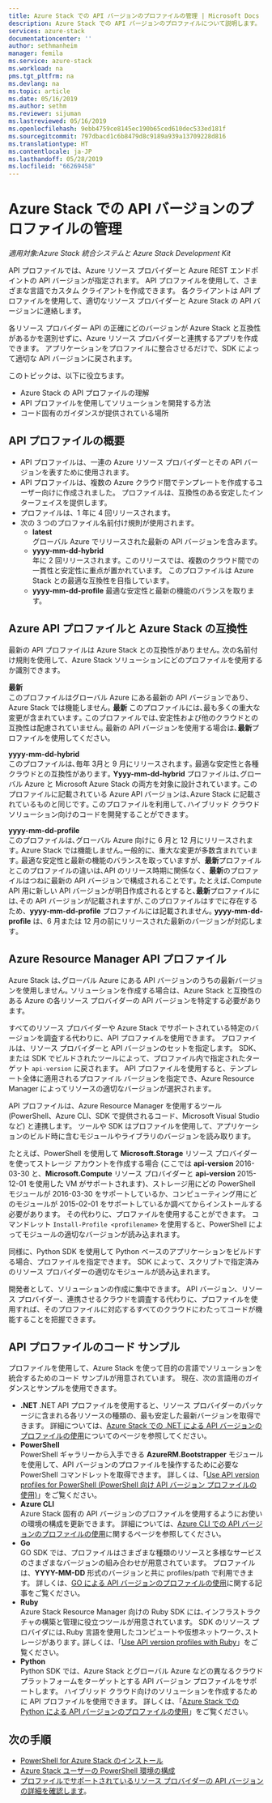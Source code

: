 ```yaml
---
title: Azure Stack での API バージョンのプロファイルの管理 | Microsoft Docs
description: Azure Stack での API バージョンのプロファイルについて説明します。
services: azure-stack
documentationcenter: ''
author: sethmanheim
manager: femila
ms.service: azure-stack
ms.workload: na
pms.tgt_pltfrm: na
ms.devlang: na
ms.topic: article
ms.date: 05/16/2019
ms.author: sethm
ms.reviewer: sijuman
ms.lastreviewed: 05/16/2019
ms.openlocfilehash: 9ebb4759ce8145ec190b65ced610dec533ed181f
ms.sourcegitcommit: 797dbacd1c6b8479d8c9189a939a13709228d816
ms.translationtype: HT
ms.contentlocale: ja-JP
ms.lasthandoff: 05/28/2019
ms.locfileid: "66269458"
---
```

# <a name="manage-api-version-profiles-in-azure-stack"></a>Azure Stack での API バージョンのプロファイルの管理

*適用対象:Azure Stack 統合システムと Azure Stack Development Kit*

API プロファイルでは、Azure リソース プロバイダーと Azure REST エンドポイントの API バージョンが指定されます。 API プロファイルを使用して、さまざまな言語でカスタム クライアントを作成できます。 各クライアントは API プロファイルを使用して、適切なリソース プロバイダーと Azure Stack の API バージョンに連絡します。

各リソース プロバイダー API の正確にどのバージョンが Azure Stack と互換性があるかを選別せずに、Azure リソース プロバイダーと連携するアプリを作成できます。 アプリケーションをプロファイルに整合させるだけで、SDK によって適切な API バージョンに戻されます。

このトピックは、以下に役立ちます。

 - Azure Stack の API プロファイルの理解
 - API プロファイルを使用してソリューションを開発する方法
 - コード固有のガイダンスが提供されている場所

## <a name="summary-of-api-profiles"></a>API プロファイルの概要

- API プロファイルは、一連の Azure リソース プロバイダーとその API バージョンを表すために使用されます。
- API プロファイルは、複数の Azure クラウド間でテンプレートを作成するユーザー向けに作成されました。 プロファイルは、互換性のある安定したインターフェイスを提供します。
- プロファイルは、1 年に 4 回リリースされます。
- 次の 3 つのプロファイル名前付け規則が使用されます。
    - **latest**  
        グローバル Azure でリリースされた最新の API バージョンを含みます。
    - **yyyy-mm-dd-hybrid**  
    年に 2 回リリースされます。このリリースでは、複数のクラウド間での一貫性と安定性に重点が置かれています。 このプロファイルは Azure Stack との最適な互換性を目指しています｡
    - **yyyy-mm-dd-profile** 最適な安定性と最新の機能のバランスを取ります。

## <a name="azure-api-profiles-and-azure-stack-compatibility"></a>Azure API プロファイルと Azure Stack の互換性

最新の API プロファイルは Azure Stack との互換性がありません｡ 次の名前付け規則を使用して、Azure Stack ソリューションにどのプロファイルを使用するか識別できます。

**最新**  
このプロファイルはグローバル Azure にある最新の API バージョンであり､Azure Stack では機能しません｡ **最新** このプロファイルには､最も多くの重大な変更が含まれています｡ このプロファイルでは､安定性および他のクラウドとの互換性は配慮されていません｡ 最新の API バージョンを使用する場合は､**最新**プロファイルを使用してください。

**yyyy-mm-dd-hybrid**  
このプロファイルは､毎年 3月と 9 月にリリースされます｡ 最適な安定性と各種クラウドとの互換性があります｡ **Yyyy-mm-dd-hybrid** プロファイルは､グローバル Azure と Microsoft Azure Stack の両方を対象に設計されています｡ このプロファイルに記載されている Azure API バージョンは､Azure Stack に記載されているものと同じです｡ このプロファイルを利用して､ハイブリッド クラウド ソリューション向けのコードを開発することができます｡

**yyyy-mm-dd-profile**  
このプロファイルは､グローバル Azure 向けに 6 月と 12 月にリリースされます｡ Azure Stack では機能しません｡一般的に、重大な変更が多数含まれています｡ 最適な安定性と最新の機能のバランスを取っていますが、**最新**プロファイルとこのプロファイルの違いは､API のリリース時期に関係なく、**最新**のプロファイルはつねに最新の API バージョンで構成されることです｡ たとえば､Compute API 用に新しい API バージョンが明日作成されるとすると､**最新**プロファイルには､その API バージョンが記載されますが､このプロファイルはすでに存在するため、**yyyy-mm-dd-profile** プロファイルには記載されません｡ **yyyy-mm-dd-profile** は、6 月または 12 月の前にリリースされた最新のバージョンが対応します｡

## <a name="azure-resource-manager-api-profiles"></a>Azure Resource Manager API プロファイル

Azure Stack は､グローバル Azure にある API バージョンのうちの最新バージョンを使用しません｡ ソリューションを作成する場合は、Azure Stack と互換性のある Azure の各リソース プロバイダーの API バージョンを特定する必要があります。

すべてのリソース プロバイダーや Azure Stack でサポートされている特定のバージョンを調査する代わりに、API プロファイルを使用できます。 プロファイルは、リソース プロバイダーと API バージョンのセットを指定します。 SDK、または SDK でビルドされたツールによって、プロファイル内で指定されたターゲット `api-version` に戻されます。 API プロファイルを使用すると、テンプレート全体に適用されるプロファイル バージョンを指定でき、Azure Resource Manager によってリソースの適切なバージョンが選択されます。

API プロファイルは、Azure Resource Manager を使用するツール (PowerShell、Azure CLI、SDK で提供されるコード、Microsoft Visual Studio など) と連携します。 ツールや SDK はプロファイルを使用して、アプリケーションのビルド時に含むモジュールやライブラリのバージョンを読み取ります。

たとえば、PowerShell を使用して **Microsoft.Storage** リソース プロバイダーを使ってストレージ アカウントを作成する場合 (ここでは **api-version** 2016-03-30 と、**Microsoft.Compute** リソース プロバイダーと **api-version** 2015-12-01 を使用した VM がサポートされます)、ストレージ用にどの PowerShell モジュールが 2016-03-30 をサポートしているか、コンピューティング用にどのモジュールが 2015-02-01 をサポートしているか調べてからインストールする必要があります。 その代わりに、プロファイルを使用することができます。 コマンドレット `Install-Profile <profilename>` を使用すると、PowerShell によってモジュールの適切なバージョンが読み込まれます。

同様に、Python SDK を使用して Python ベースのアプリケーションをビルドする場合、プロファイルを指定できます。 SDK によって、スクリプトで指定済みのリソース プロバイダーの適切なモジュールが読み込まれます。

開発者として、ソリューションの作成に集中できます。 API バージョン、リソース プロバイダー、連携させるクラウドを調査する代わりに、プロファイルを使用すれば、そのプロファイルに対応するすべてのクラウドにわたってコードが機能することを把握できます。

## <a name="api-profile-code-samples"></a>API プロファイルのコード サンプル

プロファイルを使用して、Azure Stack を使って目的の言語でソリューションを統合するためのコード サンプルが用意されています。 現在、次の言語用のガイダンスとサンプルを使用できます。

- **.NET** .NET API プロファイルを使用すると、リソース プロバイダーのパッケージに含まれる各リソースの種類の、最も安定した最新バージョンを取得できます。 詳細については、[Azure Stack での .NET による API バージョンのプロファイルの使用](azure-stack-version-profiles-net.md)についてのページを参照してください。
- **PowerShell**  
PowerShell ギャラリーから入手できる **AzureRM.Bootstrapper** モジュールを使用して、API バージョンのプロファイルを操作するために必要な PowerShell コマンドレットを取得できます。 詳しくは、「[Use API version profiles for PowerShell (PowerShell 向け API バージョン プロファイルの使用)](azure-stack-version-profiles-powershell.md)」をご覧ください。
- **Azure CLI**  
Azure Stack 固有の API バージョンのプロファイルを使用するようにお使いの環境の構成を更新できます。 詳細については、[Azure CLI での API バージョンのプロファイルの使用](azure-stack-version-profiles-azurecli2.md)に関するページを参照してください。
- **Go**  
GO SDK では、プロファイルはさまざまな種類のリソースと多様なサービスのさまざまなバージョンの組み合わせが用意されています。 プロファイルは、**YYYY-MM-DD** 形式のバージョンと共に profiles/path で利用できます。 詳しくは、[GO による API バージョンのプロファイルの使用](azure-stack-version-profiles-go.md)に関する記事をご覧ください。
- **Ruby**  
Azure Stack Resource Manager 向けの Ruby SDK には､インフラストラクチャの構築と管理に役立つツールが用意されています。 SDK のリソース プロバイダには､Ruby 言語を使用したコンピュートや仮想ネットワーク､ストレージがあります｡ 詳しくは、「[Use API version profiles with Ruby](azure-stack-version-profiles-ruby.md)」をご覧ください。
- **Python**  
Python SDK では、Azure Stack とグローバル Azure などの異なるクラウド プラットフォームをターゲットとする API バージョン プロファイルをサポートします。 ハイブリッド クラウド向けのソリューションを作成するために API プロファイルを使用できます。 詳しくは、「[Azure Stack での Python による API バージョンのプロファイルの使用](azure-stack-version-profiles-python.md)」をご覧ください。

## <a name="next-steps"></a>次の手順

* [PowerShell for Azure Stack のインストール](../operator/azure-stack-powershell-install.md)
* [Azure Stack ユーザーの PowerShell 環境の構成](azure-stack-powershell-configure-user.md)
* [プロファイルでサポートされているリソース プロバイダーの API バージョンの詳細を確認します](azure-stack-profiles-azure-resource-manager-versions.md)。
